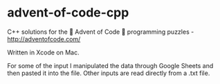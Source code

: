 # advent-of-code-cpp
C++ solutions for the 🎄 Advent of Code 🎄 programming puzzles - http://adventofcode.com/

Written in Xcode on Mac.

For some of the input I manipulated the data through Google Sheets and then pasted it into the file. Other inputs are read directly from a .txt file.
